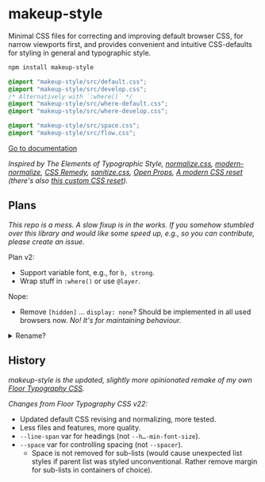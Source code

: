 # makeup-style

Minimal CSS files for correcting and improving default browser CSS, for narrow viewports first, and provides convenient and intuitive CSS-defaults for styling in general and typographic style.

```bash
npm install makeup-style
```

```css
@import "makeup-style/src/default.css";
@import "makeup-style/src/develop.css";
/* Alternatively with `:where()` */
@import "makeup-style/src/where-default.css";
@import "makeup-style/src/where-develop.css";

@import "makeup-style/src/space.css";
@import "makeup-style/src/flow.css";
```

[Go to documentation](https://some.makeup/style)

*Inspired by The Elements of Typographic Style, [normalize.css][nc], [modern-normalize][mn], [CSS Remedy][cr], [sanitize.css][sc], [Open Props][op], [A modern CSS reset][amcr] (there's also [this custom CSS reset][mccr]).*

## Plans

*This repo is a mess. A slow fixup is in the works. If you somehow stumbled over this library and would like some speed up, e.g., so you can contribute, please create an issue.*

Plan v2:

- Support variable font, e.g., for `b, strong`.
- Wrap stuff in `:where()` or use `@layer`.

Nope:

- Remove `[hidden]` ... `display: none`? Should be implemented in all used browsers now. *No! It's for maintaining behaviour.*

<details>

<summary>Rename?</summary>

- ( ) default.css, development.css, (spacing.css, typographic.css) (For style some?)
- (-) default.css, develop.css, (space.css, typographic.css)  
- ( ) default.css, dx.css,      (space.css, typographic-style.css)  
- ( ) default.css, develop.css, (even.css,  flow.css)  
- ( ) default.css, dx.css,      (even.css,  flow.css)  
- ( ) default.css, enhance.css, (even.css,  flow.css)  
- ( ) correct.css,  (even.css,  flow.css)  
- ( ) cure.css,     
- ( ) heal.css,    help.css,    reform.css, ...
- ( ) revise.css,  reform.css,  typographic-style.css
- ( ) revise.css,  shape.css,   typographic-style.css
- ( ) repair.css,  shape.css,   typographic-style.css
- ( ) revise.css,  rewrite.css, space.css,  typograph.css
- ( ) correct.css, develop.css, even.css,   flow.css
- ( ) fix.css,     forge.css    (do),       space.css,...
- ( ) amend.css,   alter.css,   block.css
- ( ) amend.css,   brace.css...
- ( ) fix.css,     form.css     (do),       ...
- ( ) fix.css,     shape.css    (do),       space.css,...
- ( ) cure.css,    develop.css
- ( ) repair.css,  prepare.css, ...

</details>

## History

*makeup-style is the updated, slightly more opinionated remake of my own [Floor Typography CSS](https://floortypography.vercel.app).*

*Changes from Floor Typography CSS v22:*

- Updated default CSS revising and normalizing, more tested.
- Less files and features, more quality.
- `--line-span` var for headings (not `--h…-min-font-size`).
- `--space` var for controlling spacing (not `--spacer`).
	- Space is not removed for sub-lists (would cause unexpected list styles if parent list was styled unconventional. Rather remove margin for sub-lists in containers of choice).

[amcr]: https://piccalil.li/blog/a-modern-css-reset/
[cc]: https://cube.fyi/
[cr]: https://github.com/jensimmons/cssremedy
[mn]: https://github.com/sindresorhus/modern-normalize
[mccr]: https://www.joshwcomeau.com/css/custom-css-reset/
[nc]: https://github.com/necolas/normalize.css/
[op]: https://open-props.style/
[sc]: https://github.com/csstools/sanitize.css
